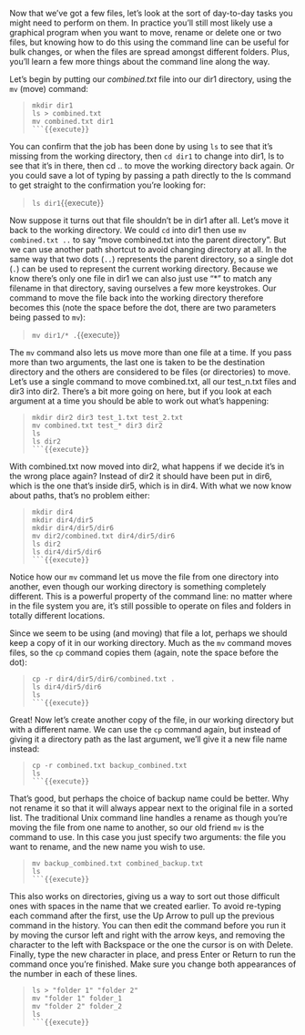 Now that we’ve got a few files, let’s look at the sort of day-to-day tasks you might need to perform on them. In practice you’ll still most likely use a graphical program when you want to move, rename or delete one or two files, but knowing how to do this using the command line can be useful for bulk changes, or when the files are spread amongst different folders. Plus, you’ll learn a few more things about the command line along the way.

Let’s begin by putting our _combined.txt_ file into our dir1 directory, using the `mv` (move) command:
> ```
> mkdir dir1 
> ls > combined.txt
> mv combined.txt dir1
> ```{{execute}}

You can confirm that the job has been done by using `ls` to see that it’s missing from the working directory, then `cd dir1` to change into dir1, ls to see that it’s in there, then cd .. to move the working directory back again. Or you could save a lot of typing by passing a path directly to the ls command to get straight to the confirmation you’re looking for:
> `ls dir1`{{execute}}

Now suppose it turns out that file shouldn’t be in dir1 after all. Let’s move it back to the working directory. We could `cd` into dir1 then use `mv combined.txt ..` to say “move combined.txt into the parent directory”. But we can use another path shortcut to avoid changing directory at all. In the same way that two dots (`..`) represents the parent directory, so a single dot (`.`) can be used to represent the current working directory. Because we know there’s only one file in dir1 we can also just use “*” to match any filename in that directory, saving ourselves a few more keystrokes. Our command to move the file back into the working directory therefore becomes this (note the space before the dot, there are two parameters being passed to `mv`):
> `mv dir1/* .`{{execute}}

The `mv` command also lets us move more than one file at a time. If you pass more than two arguments, the last one is taken to be the destination directory and the others are considered to be files (or directories) to move. Let’s use a single command to move combined.txt, all our test_n.txt files and dir3 into dir2. There’s a bit more going on here, but if you look at each argument at a time you should be able to work out what’s happening:
> ```
> mkdir dir2 dir3 test_1.txt test_2.txt
> mv combined.txt test_* dir3 dir2
> ls
> ls dir2
> ```{{execute}}

With combined.txt now moved into dir2, what happens if we decide it’s in the wrong place again? Instead of dir2 it should have been put in dir6, which is the one that’s inside dir5, which is in dir4. With what we now know about paths, that’s no problem either:
> ```
> mkdir dir4
> mkdir dir4/dir5
> mkdir dir4/dir5/dir6
> mv dir2/combined.txt dir4/dir5/dir6
> ls dir2
> ls dir4/dir5/dir6
> ```{{execute}}

Notice how our `mv` command let us move the file from one directory into another, even though our working directory is something completely different. This is a powerful property of the command line: no matter where in the file system you are, it’s still possible to operate on files and folders in totally different locations.

Since we seem to be using (and moving) that file a lot, perhaps we should keep a copy of it in our working directory. Much as the `mv` command moves files, so the `cp` command copies them (again, note the space before the dot):
> ```
> cp -r dir4/dir5/dir6/combined.txt .
> ls dir4/dir5/dir6
> ls
> ```{{execute}}

Great! Now let’s create another copy of the file, in our working directory but with a different name. We can use the `cp` command again, but instead of giving it a directory path as the last argument, we’ll give it a new file name instead:
> ```
> cp -r combined.txt backup_combined.txt
> ls
> ```{{execute}}

That’s good, but perhaps the choice of backup name could be better. Why not rename it so that it will always appear next to the original file in a sorted list. The traditional Unix command line handles a rename as though you’re moving the file from one name to another, so our old friend `mv` is the command to use. In this case you just specify two arguments: the file you want to rename, and the new name you wish to use.
> ```
>mv backup_combined.txt combined_backup.txt
> ls
> ```{{execute}}

This also works on directories, giving us a way to sort out those difficult ones with spaces in the name that we created earlier. To avoid re-typing each command after the first, use the Up Arrow to pull up the previous command in the history. You can then edit the command before you run it by moving the cursor left and right with the arrow keys, and removing the character to the left with Backspace or the one the cursor is on with Delete. Finally, type the new character in place, and press Enter or Return to run the command once you’re finished. Make sure you change both appearances of the number in each of these lines.
> ```
> ls > "folder 1" "folder 2"
> mv "folder 1" folder_1
> mv "folder 2" folder_2
> ls
> ```{{execute}}

<br/>



